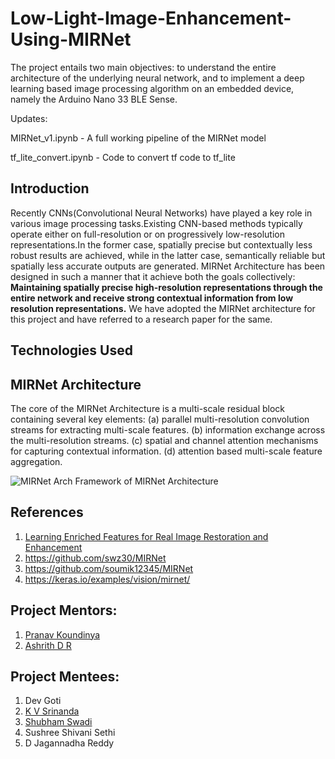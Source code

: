 # Low-Light-Image-Enhancement-Using-MIRNet
The project entails two main objectives: to understand the entire architecture of the underlying neural network, and to implement a deep learning based image processing algorithm on an embedded device, namely the Arduino Nano 33 BLE Sense.


Updates:

MIRNet_v1.ipynb - A full working pipeline of the MIRNet model

tf_lite_convert.ipynb - Code to convert tf code to tf_lite

## Introduction
Recently CNNs(Convolutional Neural Networks) have played a key role in various image processing tasks.Existing CNN-based methods typically operate either on full-resolution or on progressively low-resolution representations.In the former case, spatially precise but contextually less robust results are achieved, while in the latter case, semantically reliable but spatially less accurate outputs are generated. MIRNet Architecture has been designed in such a manner that it achieve both the goals collectively: **Maintaining spatially precise high-resolution representations through the entire network and receive strong contextual information from low resolution representations.** We have adopted the MIRNet architecture for this project and have referred to a research paper for the same.

## Technologies Used

## MIRNet Architecture
The core of the MIRNet Architecture is a multi-scale residual block containing several key elements:
(a) parallel multi-resolution convolution streams for extracting multi-scale features.
(b) information exchange across the multi-resolution streams.
(c) spatial and channel attention mechanisms for capturing contextual information.
(d) attention based multi-scale feature aggregation.

![MIRNet Arch](https://user-images.githubusercontent.com/122466008/218511835-13eee4cc-252b-40b6-aeaf-b6e7c6c9bad0.jpg)
Framework of MIRNet Architecture

## References
1. [Learning Enriched Features for Real Image Restoration and Enhancement](https://arxiv.org/pdf/2003.06792.pdf)
2. https://github.com/swz30/MIRNet
3. https://github.com/soumik12345/MIRNet
4. https://keras.io/examples/vision/mirnet/

## Project Mentors:
1. [Pranav Koundinya](https://github.com/pranavmkoundinya)
2. [Ashrith D R](https://github.com/ashrithdr)

## Project Mentees:
1. Dev Goti
2. [K V Srinanda](https://github.com/Srinandakv2004)
3. [Shubham Swadi](https://github.com/shubham-swadi)
4. Sushree Shivani Sethi
5. D Jagannadha Reddy

